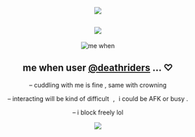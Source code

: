 <div align="center">

![](https://64.media.tumblr.com/f9255d2fa8b1a2d11978c306e1a6f296/ffa3b15ab0f75b77-09/s1280x1920/1485538142d8c6e5541ff9747d1b5811a9876be8.pnj)

![](https://komarev.com/ghpvc/?username=graveyardletters&color=9c9c9c&style=plastic&label=‎‎ +views+  )
-
![me when](https://github.com/user-attachments/assets/953b30a0-057b-4ac1-9944-7672dc9eb3c3)

me when user [@deathriders](https://github.com/deathriders) ... ♡
-

– cuddling with me is fine , same with crowning

– interacting will be kind of difficult , i could be AFK or busy .

– i block freely lol 

![](https://64.media.tumblr.com/f9255d2fa8b1a2d11978c306e1a6f296/ffa3b15ab0f75b77-09/s1280x1920/1485538142d8c6e5541ff9747d1b5811a9876be8.pnj)
